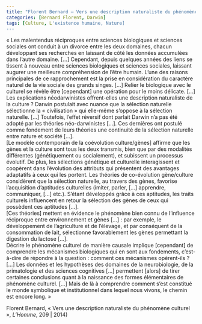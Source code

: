 ```yaml
---
title: "Florent Bernard – Vers une description naturaliste du phénomène culturel"
categories: [Bernard Florent, Darwin]
tags: [Culture, L'existence humaine, Nature]
---
```


« Les malentendus réciproques entre sciences biologiques et sciences sociales ont conduit à un divorce entre les deux domaines, chacun développant ses recherches en laissant de côté les données accumulées dans l’autre domaine. […] Cependant, depuis quelques années des liens se tissent à nouveau entre sciences biologiques et sciences sociales, laissant augurer une meilleure compréhension de l’être humain. L’une des raisons principales de ce rapprochement est la prise en considération du caractère naturel de la vie sociale des grands singes. […] Relier le biologique avec le culturel se révèle être [cependant] une opération pour le moins délicate. […]  
Les explications néodarwinistes offrent-elles une description naturaliste de la culture ? Darwin postulait avec nuance que la sélection naturelle sélectionne la « civilisation » qui elle-même s’oppose à la sélection naturelle. […] Toutefois, l’effet réversif dont parlait Darwin n’a pas été adopté par les théories néo-darwinistes […]. Ces dernières ont postulé comme fondement de leurs théories une continuité de la sélection naturelle entre nature et société […].  
[Le modèle contemporain de la coévolution culture/gènes] affirme que les gènes et la culture sont tous les deux transmis, bien que par des modalités différentes (génétiquement ou socialement), et subissent un processus évolutif. De plus, les sélections génétique et culturelle interagissent et coopèrent dans l’évolution des attributs qui présentent des avantages adaptatifs à ceux qui les portent. Les théories de co-évolution gène/culture considèrent que la sélection naturelle, au travers des gènes, favorise l’acquisition d’aptitudes culturelles (imiter, parler, […] apprendre, communiquer, […] etc.). S’étant développés grâce à ces aptitudes, les traits culturels influencent en retour la sélection des gènes de ceux qui possèdent ces aptitudes […].  
[Ces théories] mettent en évidence le phénomène bien connu de l’influence réciproque entre environnement et gènes […] : par exemple, le développement de l’agriculture et de l’élevage, et par conséquent de la consommation de lait, sélectionne favorablement les gènes permettant la digestion du lactose […].  
Décrire le phénomène culturel de manière causale implique [cependant] de comprendre les mécanismes biologiques qui en sont aux fondements, c’est-à-dire de répondre à la question : comment ces mécanismes opèrent-ils ? […] Les données et les hypothèses des domaines de la neurobiologie, de la primatologie et des sciences cognitives […] permettent [alors] de tirer certaines conclusions quant à la naissance des formes élémentaires de phénomène culturel. […] Mais de là à comprendre comment s’est constitué le monde symbolique et institutionnel dans lequel nous vivons, le chemin est encore long. »

Florent Bernard, « Vers une description naturaliste du phénomène culturel », _L’Homme_, 209 | 2014)